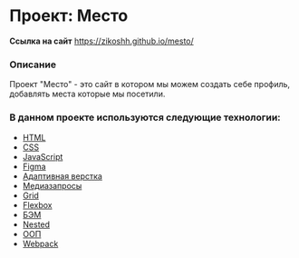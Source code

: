 # Проект: Место
**Ссылка на сайт** https://zikoshh.github.io/mesto/

### Описание
Проект "Место" - это сайт в котором мы можем создать себе профиль, добавлять места которые мы посетили. 

### В данном проекте используются следующие технологии:
- [HTML](https://developer.mozilla.org/ru/docs/Learn/Getting_started_with_the_web/HTML_basics)
- [CSS](https://developer.mozilla.org/ru/docs/Learn/Getting_started_with_the_web/CSS_basics)
- [JavaScript](https://developer.mozilla.org/ru/docs/Web/JavaScript)
- [Figma](https://ru.wikipedia.org/wiki/Figma)
- [Адаптивная верстка](https://practicum.yandex.ru/blog/kak-adaptirovat-sayt-pod-mobilnye-ustroystva/)
- [Медиазапросы](https://ru.hexlet.io/courses/css-adaptive/lessons/media-queries/theory_unit)
- [Grid](https://doka.guide/css/grid-guide/)
- [Flexbox](https://developer.mozilla.org/ru/docs/Learn/CSS/CSS_layout/Flexbox)
- [БЭМ](https://ru.bem.info/)
- [Nested](https://ru.bem.info/methodology/filestructure/#nested)
- [ООП](https://habr.com/ru/articles/463125/)
- [Webpack](https://habr.com/ru/articles/514838/)
